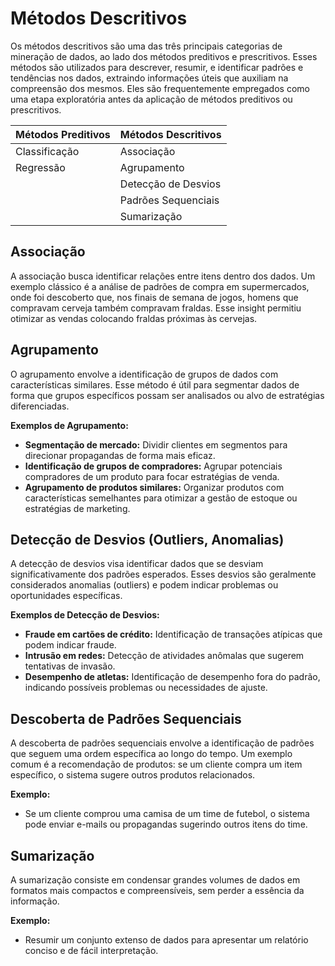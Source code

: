 # Métodos Descritivos

Os métodos descritivos são uma das três principais categorias de mineração de dados, ao lado dos métodos preditivos e prescritivos. Esses métodos são utilizados para descrever, resumir, e identificar padrões e tendências nos dados, extraindo informações úteis que auxiliam na compreensão dos mesmos. Eles são frequentemente empregados como uma etapa exploratória antes da aplicação de métodos preditivos ou prescritivos.

| Métodos Preditivos | Métodos Descritivos |
|--------------------|---------------------|
| Classificação      | Associação          |
| Regressão          | Agrupamento         |
|                    | Detecção de Desvios |
|                    | Padrões Sequenciais |
|                    | Sumarização         |

## Associação

A associação busca identificar relações entre itens dentro dos dados. Um exemplo clássico é a análise de padrões de compra em supermercados, onde foi descoberto que, nos finais de semana de jogos, homens que compravam cerveja também compravam fraldas. Esse insight permitiu otimizar as vendas colocando fraldas próximas às cervejas.

## Agrupamento

O agrupamento envolve a identificação de grupos de dados com características similares. Esse método é útil para segmentar dados de forma que grupos específicos possam ser analisados ou alvo de estratégias diferenciadas.

**Exemplos de Agrupamento:**

- **Segmentação de mercado:** Dividir clientes em segmentos para direcionar propagandas de forma mais eficaz.
- **Identificação de grupos de compradores:** Agrupar potenciais compradores de um produto para focar estratégias de venda.
- **Agrupamento de produtos similares:** Organizar produtos com características semelhantes para otimizar a gestão de estoque ou estratégias de marketing.

## Detecção de Desvios (Outliers, Anomalias)

A detecção de desvios visa identificar dados que se desviam significativamente dos padrões esperados. Esses desvios são geralmente considerados anomalias (outliers) e podem indicar problemas ou oportunidades específicas.

**Exemplos de Detecção de Desvios:**

- **Fraude em cartões de crédito:** Identificação de transações atípicas que podem indicar fraude.
- **Intrusão em redes:** Detecção de atividades anômalas que sugerem tentativas de invasão.
- **Desempenho de atletas:** Identificação de desempenho fora do padrão, indicando possíveis problemas ou necessidades de ajuste.

## Descoberta de Padrões Sequenciais

A descoberta de padrões sequenciais envolve a identificação de padrões que seguem uma ordem específica ao longo do tempo. Um exemplo comum é a recomendação de produtos: se um cliente compra um item específico, o sistema sugere outros produtos relacionados.

**Exemplo:**
- Se um cliente comprou uma camisa de um time de futebol, o sistema pode enviar e-mails ou propagandas sugerindo outros itens do time.

## Sumarização

A sumarização consiste em condensar grandes volumes de dados em formatos mais compactos e compreensíveis, sem perder a essência da informação.

**Exemplo:**
- Resumir um conjunto extenso de dados para apresentar um relatório conciso e de fácil interpretação.
